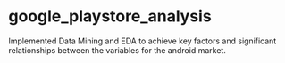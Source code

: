 # google_playstore_analysis
Implemented Data Mining and EDA to achieve key factors and significant relationships between the variables for the android market.
